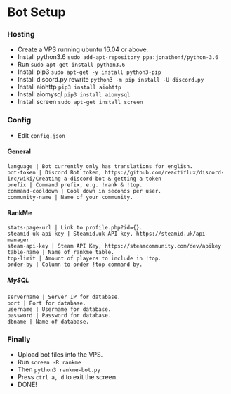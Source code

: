 # Bot Setup
### Hosting
- Create a VPS running ubuntu 16.04 or above.
- Install python3.6 ``sudo add-apt-repository ppa:jonathonf/python-3.6``
- Run ``sudo apt-get install python3.6``
- Install pip3 ``sudo apt-get -y install python3-pip``
- Install discord.py rewrite ``python3 -m pip install -U discord.py``
- Install aiohttp ``pip3 install aiohttp``
- Install aiomysql ``pip3 install aiomysql``
- Install screen ``sudo apt-get install screen``

### Config
- Edit ``config.json``

#### General
```
language | Bot currently only has translations for english.
bot-token | Discord Bot token, https://github.com/reactiflux/discord-irc/wiki/Creating-a-discord-bot-&-getting-a-token
prefix | Command prefix, e.g. !rank & !top.
command-cooldown | Cool down in seconds per user.
community-name | Name of your community.
```

#### RankMe
```
stats-page-url | Link to profile.php?id={}.
steamid-uk-api-key | Steamid.uk API key, https://steamid.uk/api-manager
steam-api-key | Steam API Key, https://steamcommunity.com/dev/apikey
table-name | Name of rankme table.
top-limit | Amount of players to include in !top.
order-by | Column to order !top command by.
```
##### MySQL
```
servername | Server IP for database.
port | Port for database.
username | Username for database.
password | Password for database.
dbname | Name of database.
```

### Finally
- Upload bot files into the VPS.
- Run ``screen -R rankme``
- Then ``python3 rankme-bot.py``
- Press ``ctrl a, d`` to exit the screen.
- DONE!
